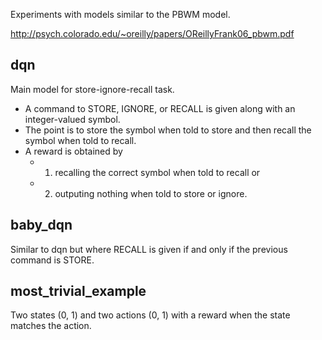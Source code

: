 Experiments with models similar to the PBWM model.

http://psych.colorado.edu/~oreilly/papers/OReillyFrank06_pbwm.pdf

## dqn 
Main model for store-ignore-recall task.  

* A command to STORE, IGNORE, or RECALL is given along with an integer-valued symbol.  
* The point is to store the symbol when told to store and then recall the symbol when told to recall.
*  A reward is obtained by
    -  1) recalling the correct symbol when told to recall or
    -  2) outputing nothing when told to store or ignore.

## baby_dqn
Similar to dqn but where RECALL is given if and only if the previous command is STORE.

## most_trivial_example
Two states (0, 1) and two actions (0, 1) with a reward when the state matches the action.
